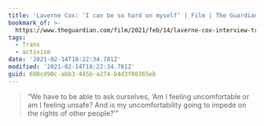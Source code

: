 ```yaml
---
title: 'Laverne Cox: ‘I can be so hard on myself’ | Film | The Guardian'
bookmark_of: >-
  https://www.theguardian.com/film/2021/feb/14/laverne-cox-interview-trailblazing-trans-activist-i-can-be-so-hard-on-myself
tags:
  - Trans
  - activism
date: '2021-02-14T18:22:34.781Z'
modified: '2021-02-14T18:22:34.781Z'
guid: 600cd90c-abb3-445b-a274-b4d3f08365eb
---
```

> “We have to be able to ask ourselves, ‘Am I feeling uncomfortable or am I feeling unsafe? And is my uncomfortability going to impede on the rights of other people?’”
